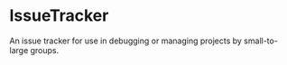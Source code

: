 # IssueTracker

An issue tracker for use in debugging or managing projects by small-to-large groups.
